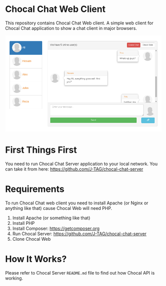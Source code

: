 # Chocal Chat Web Client
This repository contains Chocal Chat Web client. A simple web client for Chocal Chat application to show a chat client in major browsers.

![Chocal Web](misc/chocal-web.png)

# First Things First
You need to run Chocal Chat Server application to your local network. You can take it from here: https://github.com/J-TAG/chocal-chat-server

# Requirements
To run Chocal Chat web client you need to install Apache (or Nginx or anything like that) cause Chocal Web will need PHP.

1. Install Apache (or something like that)
2. Install PHP
3. Install Composer: https://getcomposer.org
4. Run Chocal Server: https://github.com/J-TAG/chocal-chat-server
5. Clone Chocal Web

# How It Works?
Please refer to Chocal Server `README.md` file to find out how Chocal API is working.

